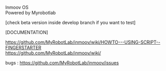 Inmoov OS  
Powered by Myrobotlab  

[check beta version inside develop branch if you want to test]

[DOCUMENTATION]

https://github.com/MyRobotLab/inmoov/wiki/HOWTO---USING-SCRIPT--FINGERSTARTER  
https://github.com/MyRobotLab/inmoov/wiki/

bugs : https://github.com/MyRobotLab/inmoov/issues
